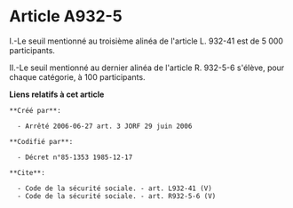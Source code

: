 # Article A932-5

I.-Le seuil mentionné au troisième alinéa de l'article L. 932-41 est de 5 000 participants. 

II.-Le seuil mentionné au dernier alinéa de l'article R. 932-5-6 s'élève, pour chaque catégorie, à 100 participants.

**Liens relatifs à cet article**

	**Créé par**:

	  - Arrêté 2006-06-27 art. 3 JORF 29 juin 2006

	**Codifié par**:

	  - Décret n°85-1353 1985-12-17

	**Cite**:

	  - Code de la sécurité sociale. - art. L932-41 (V)
	  - Code de la sécurité sociale. - art. R932-5-6 (V)
